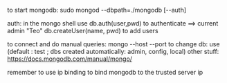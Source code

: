 to start mongodb: 			sudo mongod --dbpath=./mongodb  [--auth]      

auth: 					in the mongo shell use db.auth(user,pwd) to authenticate  ==> current admin "Teo"
					db.createUser(name, pwd) to add users

to connect and do manual queries: 	mongo --host <HOST> --port <PORT>
to change db: 				use <DB>  (default : test ; dbs created automatically: admin, config, local)
other stuff:				https://docs.mongodb.com/manual/mongo/

remember to use ip binding to bind mongodb to the trusted server ip

